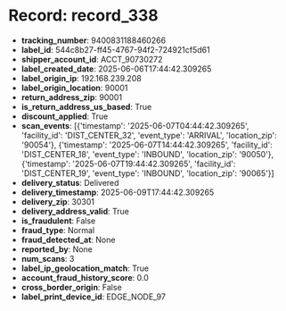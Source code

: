 # Record: record_338

- **tracking_number**: 9400831188460266
- **label_id**: 544c8b27-ff45-4767-94f2-724921cf5d61
- **shipper_account_id**: ACCT_90730272
- **label_created_date**: 2025-06-06T17:44:42.309265
- **label_origin_ip**: 192.168.239.208
- **label_origin_location**: 90001
- **return_address_zip**: 90001
- **is_return_address_us_based**: True
- **discount_applied**: True
- **scan_events**: [{'timestamp': '2025-06-07T04:44:42.309265', 'facility_id': 'DIST_CENTER_32', 'event_type': 'ARRIVAL', 'location_zip': '90054'}, {'timestamp': '2025-06-07T14:44:42.309265', 'facility_id': 'DIST_CENTER_18', 'event_type': 'INBOUND', 'location_zip': '90050'}, {'timestamp': '2025-06-07T19:44:42.309265', 'facility_id': 'DIST_CENTER_19', 'event_type': 'INBOUND', 'location_zip': '90065'}]
- **delivery_status**: Delivered
- **delivery_timestamp**: 2025-06-09T17:44:42.309265
- **delivery_zip**: 30301
- **delivery_address_valid**: True
- **is_fraudulent**: False
- **fraud_type**: Normal
- **fraud_detected_at**: None
- **reported_by**: None
- **num_scans**: 3
- **label_ip_geolocation_match**: True
- **account_fraud_history_score**: 0.0
- **cross_border_origin**: False
- **label_print_device_id**: EDGE_NODE_97